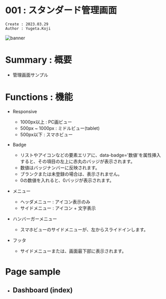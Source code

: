 001 : スタンダード管理画面
===
```
Create : 2023.03.29
Author : Yugeta.Koji
```

![banner](banner.png)

# Summary : 概要
- 管理画面サンプル


# Functions : 機能
- Responsive
  - 1000px以上 : PC画ビュー
  - 500px ~ 1000px : ミドルビュー(tablet)
  - 500px以下 : スマホビュー

- Badge
  - リストやアイコンなどの要素エリアに、data-badge='数値'を属性挿入すると、その項目の左上に赤丸のバッジが表示されます。
  - 数値はバッジナンバーに反映されます。
  - ブランクまたは未登録の場合は、表示されません。
  - 0の数値を入れると、0バッジが表示されます。

- メニュー
  - ヘッダメニュー : アイコン表示のみ
  - サイドメニュー : アイコン + 文字表示

- ハンバーガーメニュー
  - スマホビューのサイドメニューが、左からスライドインします。

- フッタ
  - サイドメニューまたは、画面最下部に表示されます。

# Page sample
- Dashboard (index)
  - 

